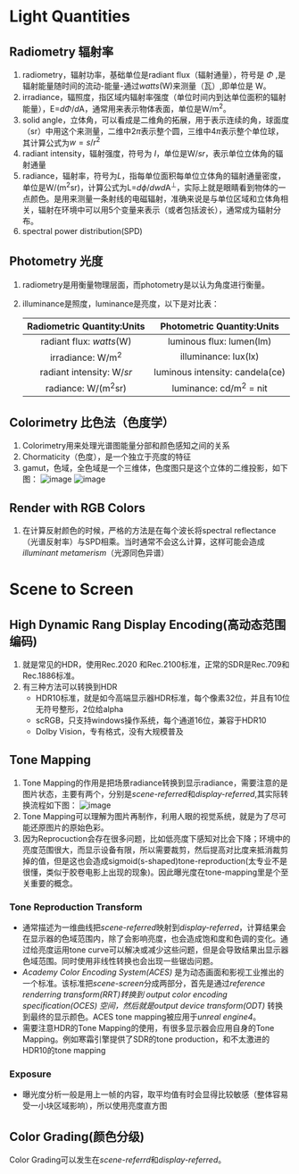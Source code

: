 # Light Quantities
## Radiometry 辐射率
1. radiometry，辐射功率，基础单位是radiant flux（辐射通量），符号是 $\Phi$ ,是辐射能量随时间的流动-能量-通过*watts*(W)来测量（瓦）,即单位是 W。
2. irradiance，辐照度，指区域内辐射率强度（单位时间内到达单位面积的辐射能量），E=*d*$\Phi$/*d*A，通常用来表示物体表面，单位是W/m$^2$。
3. solid angle，立体角，可以看成是二维角的拓展，用于表示连续的角，球面度（sr）中用这个来测量，二维中2$\pi$表示整个圆，三维中4$\pi$表示整个单位球，其计算公式为$w=s/r^2$
4. radiant intensity，辐射强度，符号为 *I*，单位是W/*sr*，表示单位立体角的辐射通量
5. radiance，辐射率，符号为*L*，指每单位面积每单位立体角的辐射通量密度，单位是W/(m$^2$sr)，计算公式为L=*d*$\phi$/*d*$w$*d*A$^\perp$，实际上就是眼睛看到物体的一点颜色。是用来测量一条射线的电磁辐射，准确来说是与单位区域和立体角相关，辐射在环境中可以用5个变量来表示（或者包括波长），通常成为辐射分布。
6. spectral power distribution(SPD)

## Photometry 光度
1. radiometry是用衡量物理层面，而photometry是以认为角度进行衡量。
2. illuminance是照度，luminance是亮度，以下是对比表：

    | Radiometric Quantity:Units | Photometric Quantity:Units |
    |:--------------------------:| :-------------------------:|
    |   radiant flux: *watts*(W) | luminous flux: lumen(lm)   |
    |   irradiance: W/m$^2$      |   illuminance: lux(lx)     |
    |  radiant intensity: W/*sr* | luminous intensity: candela(ce)|
    |   radiance: W/(m$^2$sr)    | luminance: cd/m$^2$ = nit  |

## Colorimetry 比色法（色度学）
 1. Colorimetry用来处理光谱图能量分部和颜色感知之间的关系  
 2. Chormaticity（色度），是一个独立于亮度的特征
 3. gamut，色域，全色域是一个三维体，色度图只是这个立体的二维投影，如下图：
   ![image](http://www.realtimerendering.com/figures/RTR4.08.07.png)
   ![image](http://www.realtimerendering.com/figures/RTR4.08.08.png)

## Render with RGB Colors
1. 在计算反射颜色的时候，严格的方法是在每个波长将spectral reflectance（光谱反射率）与SPD相乘。当时通常不会这么计算，这样可能会造成*illuminant metamerism*（光源同色异谱）

# Scene to Screen
## High Dynamic Rang Display Encoding(高动态范围编码)
1. 就是常见的HDR，使用Rec.2020 和Rec.2100标准，正常的SDR是Rec.709和Rec.1886标准。
2. 有三种方法可以转换到HDR
   + HDR10标准，就是如今高端显示器HDR标准，每个像素32位，并且有10位无符号整形，2位给alpha 
   + scRGB，只支持windows操作系统，每个通道16位，兼容于HDR10
   + Dolby Vision，专有格式，没有大规模普及
## Tone Mapping
1. Tone Mapping的作用是把场景radiance转换到显示radiance，需要注意的是图片状态，主要有两个，分别是*scene-referred*和*display-referred*,其实际转换流程如下图：
![image](http://www.realtimerendering.com/figures/RTR4.08.13.png)
2. Tone Mapping可以理解为图片再制作，利用人眼的视觉系统，就是为了尽可能还原图片的原始色彩。
3. 因为Reprocuction会存在很多问题，比如低亮度下感知对比会下降；环境中的亮度范围很大，而显示设备有限，所以需要裁剪，然后提高对比度来抵消裁剪掉的值，但是这也会造成sigmoid(s-shaped)tone-reproduction(太专业不是很懂，类似于胶卷电影上出现的现象)。因此曝光度在tone-mapping里是个至关重要的概念。
### Tone Reproduction Transform
 + 通常描述为一维曲线把*scene-referred*映射到*display-referred*，计算结果会在显示器的色域范围内，除了会影响亮度，也会造成饱和度和色调的变化。通过给亮度运用tone curve可以解决或减少这些问题，但是会导致结果出显示器色域范围。同时使用非线性转换也会出现一些锯齿问题。
 + *Academy Color Encoding System(ACES)* 是为动态画面和影视工业推出的一个标准。该标准把*scene-screen*分成两部分，首先是通过*reference renderring transform(RRT)*转换到 *output color encoding specification(OCES)* 空间，然后就是*output device transform(ODT)* 转换到最终的显示颜色。ACES tone mapping被应用于*unreal engine4*。
 + 需要注意HDR的Tone Mapping的使用，有很多显示器会应用自身的Tone Mapping。例如寒霜引擎提供了SDR的tone production，和不太激进的HDR10的tone mapping
### Exposure
+ 曝光度分析一般是用上一帧的内容，取平均值有时会显得比较敏感（整体容易受一小块区域影响），所以使用亮度直方图

## Color Grading(颜色分级)
Color Grading可以发生在*scene-referrd*和*display-referred*。
